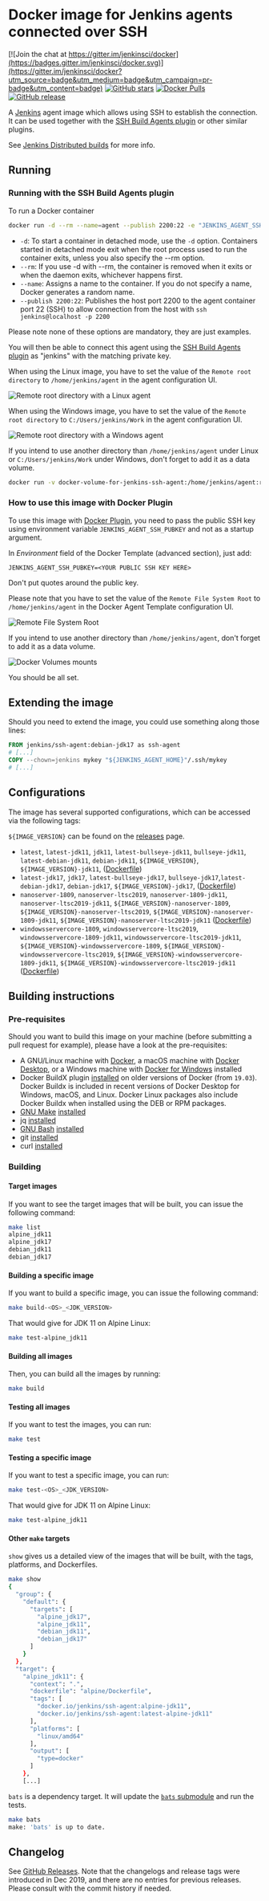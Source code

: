 # Docker image for Jenkins agents connected over SSH

[![Join the chat at https://gitter.im/jenkinsci/docker](https://badges.gitter.im/jenkinsci/docker.svg)](https://gitter.im/jenkinsci/docker?utm_source=badge&utm_medium=badge&utm_campaign=pr-badge&utm_content=badge)
[![GitHub stars](https://img.shields.io/github/stars/jenkinsci/docker-ssh-agent?label=GitHub%20stars)](https://github.com/jenkinsci/docker-ssh-agent)
[![Docker Pulls](https://img.shields.io/docker/pulls/jenkins/ssh-agent.svg)](https://hub.docker.com/r/jenkins/ssh-agent/)
[![GitHub release](https://img.shields.io/github/release/jenkinsci/docker-ssh-agent.svg?label=changelog)](https://github.com/jenkinsci/docker-ssh-agent/releases)

A [Jenkins](https://jenkins.io) agent image which allows using SSH to establish the connection.
It can be used together with the [SSH Build Agents plugin](https://plugins.jenkins.io/ssh-slaves) or other similar plugins.

See [Jenkins Distributed builds](https://wiki.jenkins-ci.org/display/JENKINS/Distributed+builds) for more info.

## Running

### Running with the SSH Build Agents plugin

To run a Docker container

```bash
docker run -d --rm --name=agent --publish 2200:22 -e "JENKINS_AGENT_SSH_PUBKEY=<public_key>" jenkins/ssh-agent
```

 - `-d`: To start a container in detached mode, use the `-d` option. Containers started in detached mode exit when the root process used to run the container exits, unless you also specify the --rm option.
 - `--rm`: If you use -d with --rm, the container is removed when it exits or when the daemon exits, whichever happens first.
 - `--name`: Assigns a name to the container. If you do not specify a name, Docker generates a random name.
 - `--publish 2200:22`: Publishes the host port 2200 to the agent container port 22 (SSH) to allow connection from the host with `ssh jenkins@localhost -p 2200`

Please note none of these options are mandatory, they are just examples.

You will then be able to connect this agent using the [SSH Build Agents plugin](https://plugins.jenkins.io/ssh-slaves) as "jenkins" with the matching private key.

When using the Linux image, you have to set the value of the `Remote root directory` to `/home/jenkins/agent` in the agent configuration UI.

![Remote root directory with a Linux agent](docs/ssh-plugin-remote-root-directory-linux.png "Remote root directory with a Linux agent")

When using the Windows image, you have to set the value of the `Remote root directory` to `C:/Users/jenkins/Work` in the agent configuration UI.

![Remote root directory with a Windows agent](docs/ssh-plugin-remote-root-directory-windows.png "Remote root directory with a Windows agent")

If you intend to use another directory than `/home/jenkins/agent` under Linux or `C:/Users/jenkins/Work` under Windows, don't forget to add it as a data volume.

```bash
docker run -v docker-volume-for-jenkins-ssh-agent:/home/jenkins/agent:rw jenkins/ssh-agent "<public key>"
```

### How to use this image with Docker Plugin

To use this image with [Docker Plugin](https://plugins.jenkins.io/docker-plugin), you need to pass the public SSH key using environment variable `JENKINS_AGENT_SSH_PUBKEY` and not as a startup argument.

In _Environment_ field of the Docker Template (advanced section), just add:

    JENKINS_AGENT_SSH_PUBKEY=<YOUR PUBLIC SSH KEY HERE>

Don't put quotes around the public key.

Please note that you have to set the value of the `Remote File System Root` to `/home/jenkins/agent` in the Docker Agent Template configuration UI.

![Remote File System Root](docs/docker-plugin-remote-filesystem-root.png "Remote File System Root directory")

If you intend to use another directory than `/home/jenkins/agent`, don't forget to add it as a data volume.

![Docker Volumes mounts](docs/docker-plugin-volumes.png "Docker Volumes mounts")

You should be all set.

## Extending the image
Should you need to extend the image, you could use something along those lines:

```Dockerfile
FROM jenkins/ssh-agent:debian-jdk17 as ssh-agent
# [...]
COPY --chown=jenkins mykey "${JENKINS_AGENT_HOME}"/.ssh/mykey
# [...]
```

## Configurations

The image has several supported configurations, which can be accessed via the following tags:

`${IMAGE_VERSION}` can be found on the [releases](https://github.com/jenkinsci/docker-ssh-agent/releases) page.

* `latest`, `latest-jdk11`, `jdk11`, `latest-bullseye-jdk11`, `bullseye-jdk11`, `latest-debian-jdk11`, `debian-jdk11`, `${IMAGE_VERSION}`, `${IMAGE_VERSION}-jdk11`, ([Dockerfile](debian/Dockerfile))
* `latest-jdk17`, `jdk17`, `latest-bullseye-jdk17`, `bullseye-jdk17`,`latest-debian-jdk17`, `debian-jdk17`, `${IMAGE_VERSION}-jdk17`, ([Dockerfile](debian/Dockerfile))
* `nanoserver-1809`, `nanoserver-ltsc2019`, `nanoserver-1809-jdk11`, `nanoserver-ltsc2019-jdk11`, `${IMAGE_VERSION}-nanoserver-1809`, `${IMAGE_VERSION}-nanoserver-ltsc2019`, `${IMAGE_VERSION}-nanoserver-1809-jdk11`, `${IMAGE_VERSION}-nanoserver-ltsc2019-jdk11` ([Dockerfile](windows/nanoserver-ltsc2019/Dockerfile))
* `windowsservercore-1809`, `windowsservercore-ltsc2019`, `windowsservercore-1809-jdk11`, `windowsservercore-ltsc2019-jdk11`, `${IMAGE_VERSION}-windowsservercore-1809`, `${IMAGE_VERSION}-windowsservercore-ltsc2019`, `${IMAGE_VERSION}-windowsservercore-1809-jdk11`, `${IMAGE_VERSION}-windowsservercore-ltsc2019-jdk11` ([Dockerfile](windows/windowsservercore-ltsc2019/Dockerfile))

## Building instructions

### Pre-requisites

Should you want to build this image on your machine (before submitting a pull request for example), please have a look at the pre-requisites:

* A GNU/Linux machine with [Docker](https://docs.docker.com/engine/install/), a macOS machine with [Docker Desktop](https://docs.docker.com/desktop/install/mac-install/), or a Windows machine with [Docker for Windows](https://docs.docker.com/docker-for-windows/) installed
* Docker BuildX plugin [installed](https://github.com/docker/buildx#installing) on older versions of Docker (from `19.03`). Docker Buildx is included in recent versions of Docker Desktop for Windows, macOS, and Linux. Docker Linux packages also include Docker Buildx when installed using the DEB or RPM packages.
* [GNU Make](https://www.gnu.org/software/make/) [installed](https://command-not-found.com/make)
* jq [installed](https://command-not-found.com/jq)
* [GNU Bash](https://www.gnu.org/software/bash/) [installed](https://command-not-found.com/bash)
* git [installed](https://command-not-found.com/git)
* curl [installed](https://command-not-found.com/curl)

### Building

#### Target images

If you want to see the target images that will be built, you can issue the following command:

```bash
make list
alpine_jdk11
alpine_jdk17
debian_jdk11
debian_jdk17
```

#### Building a specific image

If you want to build a specific image, you can issue the following command:

```bash
make build-<OS>_<JDK_VERSION>
```

That would give for JDK 11 on Alpine Linux:

```bash
make test-alpine_jdk11
```

#### Building all images
Then, you can build all the images by running:

```bash
make build
```

#### Testing all images

If you want to test the images, you can run:

```bash
make test
```
#### Testing a specific image

If you want to test a specific image, you can run:

```bash
make test-<OS>_<JDK_VERSION>
```

That would give for JDK 11 on Alpine Linux:

```bash
make test-alpine_jdk11
```

#### Other `make` targets

`show` gives us a detailed view of the images that will be built, with the tags, platforms, and Dockerfiles.

```bash
make show
{
  "group": {
    "default": {
      "targets": [
        "alpine_jdk17",
        "alpine_jdk11",
        "debian_jdk11",
        "debian_jdk17"
      ]
    }
  },
  "target": {
    "alpine_jdk11": {
      "context": ".",
      "dockerfile": "alpine/Dockerfile",
      "tags": [
        "docker.io/jenkins/ssh-agent:alpine-jdk11",
        "docker.io/jenkins/ssh-agent:latest-alpine-jdk11"
      ],
      "platforms": [
        "linux/amd64"
      ],
      "output": [
        "type=docker"
      ]
    },
    [...]
```

`bats` is a dependency target. It will update the [`bats` submodule](https://github.com/bats-core/bats-core) and run the tests.

```bash
make bats
make: 'bats' is up to date.
```

## Changelog

See [GitHub Releases](https://github.com/jenkinsci/docker-ssh-agent/releases/latest).
Note that the changelogs and release tags were introduced in Dec 2019, and there are no entries for previous releases.
Please consult with the commit history if needed.
